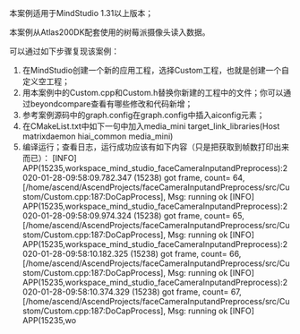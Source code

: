 本案例适用于MindStudio 1.31以上版本；

本案例从Atlas200DK配套使用的树莓派摄像头读入数据。

可以通过如下步骤复现该案例：
1. 在MindStudio创建一个新的应用工程，选择Custom工程，也就是创建一个自定义空工程；
2. 用本案例中的Custom.cpp和Custom.h替换你新建的工程中的文件；你可以通过beyondcompare查看有哪些修改和代码新增；
3. 参考案例源码中的graph.config在graph.config中插入aiconfig元素；
4. 在CMakeList.txt中如下一句中加入media_mini
    target_link_libraries(Host matrixdaemon hiai_common  media_mini)
5. 编译运行；查看日志，运行成功应该有如下内容（只是把获取到帧数打印出来而已）：
    [INFO] APP(15235,workspace_mind_studio_faceCameraInputandPreprocess):2020-01-28-09:58:09.782.347 (15238) got frame, count= 64,[/home/ascend/AscendProjects/faceCameraInputandPreprocess/src/Custom/Custom.cpp:187:DoCapProcess], Msg: running ok
[INFO] APP(15235,workspace_mind_studio_faceCameraInputandPreprocess):2020-01-28-09:58:09.974.324 (15238) got frame, count= 65,[/home/ascend/AscendProjects/faceCameraInputandPreprocess/src/Custom/Custom.cpp:187:DoCapProcess], Msg: running ok
[INFO] APP(15235,workspace_mind_studio_faceCameraInputandPreprocess):2020-01-28-09:58:10.182.325 (15238) got frame, count= 66,[/home/ascend/AscendProjects/faceCameraInputandPreprocess/src/Custom/Custom.cpp:187:DoCapProcess], Msg: running ok
[INFO] APP(15235,workspace_mind_studio_faceCameraInputandPreprocess):2020-01-28-09:58:10.374.329 (15238) got frame, count= 67,[/home/ascend/AscendProjects/faceCameraInputandPreprocess/src/Custom/Custom.cpp:187:DoCapProcess], Msg: running ok
[INFO] APP(15235,wo

    